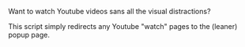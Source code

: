 Want to watch Youtube videos sans all the visual distractions?

This script simply redirects any Youtube "watch" pages to the (leaner) popup
page.
